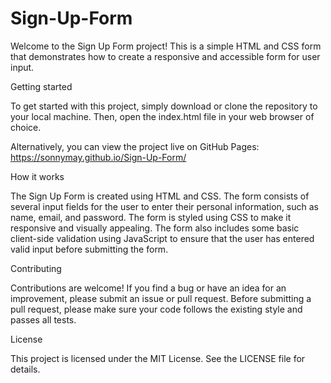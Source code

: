 # Sign-Up-Form

Welcome to the Sign Up Form project! This is a simple HTML and CSS form that demonstrates how to create a responsive and accessible form for user input.

Getting started

To get started with this project, simply download or clone the repository to your local machine. Then, open the index.html file in your web browser of choice.

Alternatively, you can view the project live on GitHub Pages: https://sonnymay.github.io/Sign-Up-Form/

How it works

The Sign Up Form is created using HTML and CSS. The form consists of several input fields for the user to enter their personal information, such as name, email, and password. The form is styled using CSS to make it responsive and visually appealing. The form also includes some basic client-side validation using JavaScript to ensure that the user has entered valid input before submitting the form.

Contributing

Contributions are welcome! If you find a bug or have an idea for an improvement, please submit an issue or pull request. Before submitting a pull request, please make sure your code follows the existing style and passes all tests.

License

This project is licensed under the MIT License. See the LICENSE file for details.
